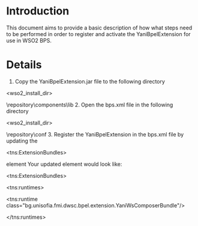 # Introduction #

This document aims to provide a basic description of how what steps need to be performed in order to register and activate the YaniBpelExtension for use in WSO2 BPS.


# Details #
1. Copy the YaniBpelExtension.jar file to the following directory 

<wso2\_install\_dir>

\repository\components\lib
2. Open the bps.xml file in the following directory 

<wso2\_install\_dir>

\repository\conf
3. Register the YaniBpelExtension in the bps.xml file by updating the 

&lt;tns:ExtensionBundles&gt;

 element
Your updated element would look like:
<!-- BPEL Extensions -->
> 

&lt;tns:ExtensionBundles&gt;


> > 

&lt;tns:runtimes&gt;


> > > 

&lt;tns:runtime class="bg.unisofia.fmi.dwsc.bpel.extension.YaniWsComposerBundle"/&gt;



> > 

&lt;/tns:runtimes&gt;


> > <!--

&lt;tns:filters&gt;


> > > 

&lt;tns:filter class="org.wso2.bps.SampleCorrelationFilter"/&gt;



> > 

&lt;/tns:filters&gt;

-->

> 

&lt;/tns:ExtensionBundles&gt;

